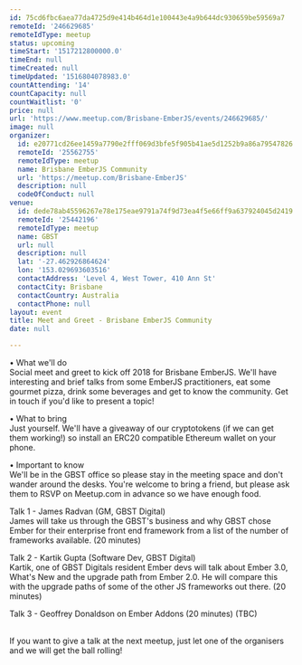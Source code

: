 ```yaml
---
id: 75cd6fbc6aea77da4725d9e414b464d1e100443e4a9b644dc930659be59569a7
remoteId: '246629685'
remoteIdType: meetup
status: upcoming
timeStart: '1517212800000.0'
timeEnd: null
timeCreated: null
timeUpdated: '1516804078983.0'
countAttending: '14'
countCapacity: null
countWaitlist: '0'
price: null
url: 'https://www.meetup.com/Brisbane-EmberJS/events/246629685/'
image: null
organizer:
  id: e20771cd26ee1459a7790e2fff069d3bfe5f905b41ae5d1252b9a86a79547826
  remoteId: '25562755'
  remoteIdType: meetup
  name: Brisbane EmberJS Community
  url: 'https://meetup.com/Brisbane-EmberJS'
  description: null
  codeOfConduct: null
venue:
  id: dede78ab45596267e78e175eae9791a74f9d73ea4f5e66ff9a637924045d2419
  remoteId: '25442196'
  remoteIdType: meetup
  name: GBST
  url: null
  description: null
  lat: '-27.462926864624'
  lon: '153.029693603516'
  contactAddress: 'Level 4, West Tower, 410 Ann St'
  contactCity: Brisbane
  contactCountry: Australia
  contactPhone: null
layout: event
title: Meet and Greet - Brisbane EmberJS Community
date: null

---
```

<p>• What we'll do<br/>Social meet and greet to kick off 2018 for Brisbane EmberJS. We'll have interesting and brief talks from some EmberJS practitioners, eat some gourmet pizza, drink some beverages and get to know the community. Get in touch if you'd like to present a topic!</p> <p>• What to bring<br/>Just yourself. We'll have a giveaway of our cryptotokens (if we can get them working!) so install an ERC20 compatible Ethereum wallet on your phone.</p> <p>• Important to know<br/>We'll be in the GBST office so please stay in the meeting space and don't wander around the desks. You're welcome to bring a friend, but please ask them to RSVP on Meetup.com in advance so we have enough food.</p> <p>Talk 1 - James Radvan (GM, GBST Digital)<br/>James will take us through the GBST's business and why GBST chose Ember for their enterprise front end framework from a list of the number of frameworks available. (20 minutes)</p> <p>Talk 2 - Kartik Gupta (Software Dev, GBST Digital)<br/>Kartik, one of GBST Digitals resident Ember devs will talk about Ember 3.0, What's New and the upgrade path from Ember 2.0. He will compare this with the upgrade paths of some of the other JS frameworks out there. (20 minutes)</p> <p>Talk 3 - Geoffrey Donaldson on Ember Addons (20 minutes) (TBC)</p> <p><br/>If you want to give a talk at the next meetup, just let one of the organisers and we will get the ball rolling!</p> 
